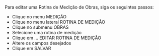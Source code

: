 Para editar uma Rotina de Medição de Obras, siga os seguintes passos:

* Clique no menu MEDIÇÃO
* Clique no menu lateral ROTINA DE MEDIÇÃO
* Clique no submenu OBRAS
* Selecione uma rotina de medição
* Clique em ... EDITAR ROTINA DE MEDIÇÃO
* Altere os campos desejados
* Clique em SALVAR